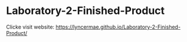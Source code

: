 # Laboratory-2-Finished-Product

Clicke visit website: https://lyncermae.github.io/Laboratory-2-Finished-Product/
